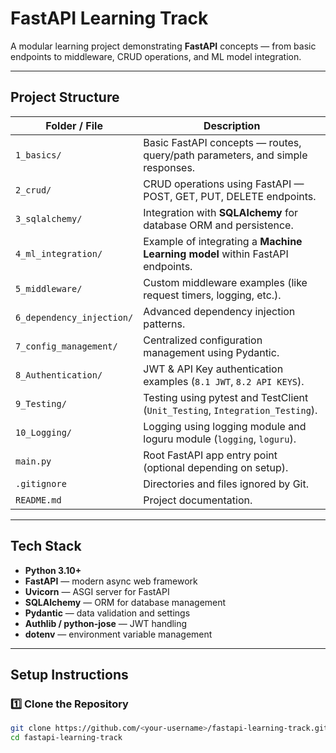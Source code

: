 # FastAPI Learning Track

A modular learning project demonstrating **FastAPI** concepts — from basic endpoints to middleware, CRUD operations, and ML model integration.

---

## Project Structure

| Folder / File | Description |
|----------------|-------------|
| `1_basics/` | Basic FastAPI concepts — routes, query/path parameters, and simple responses. |
| `2_crud/` | CRUD operations using FastAPI — POST, GET, PUT, DELETE endpoints. |
| `3_sqlalchemy/` | Integration with **SQLAlchemy** for database ORM and persistence. |
| `4_ml_integration/` | Example of integrating a **Machine Learning model** within FastAPI endpoints. |
| `5_middleware/` | Custom middleware examples (like request timers, logging, etc.). |
| `6_dependency_injection/` | Advanced dependency injection patterns. |
| `7_config_management/` | Centralized configuration management using Pydantic. |
| `8_Authentication/` | JWT & API Key authentication examples (`8.1 JWT`, `8.2 API KEYS`). |
| `9_Testing/` | Testing using pytest and TestClient (`Unit_Testing`, `Integration_Testing`). |
| `10_Logging/` | Logging using logging module and loguru module (`logging`, `loguru`). |
| `main.py` | Root FastAPI app entry point (optional depending on setup). |
| `.gitignore` | Directories and files ignored by Git. |
| `README.md` | Project documentation. |

---

## Tech Stack

- **Python 3.10+**
- **FastAPI** — modern async web framework
- **Uvicorn** — ASGI server for FastAPI
- **SQLAlchemy** — ORM for database management
- **Pydantic** — data validation and settings
- **Authlib / python-jose** — JWT handling
- **dotenv** — environment variable management

---

## Setup Instructions

### 1️⃣ Clone the Repository
```bash
git clone https://github.com/<your-username>/fastapi-learning-track.git
cd fastapi-learning-track
